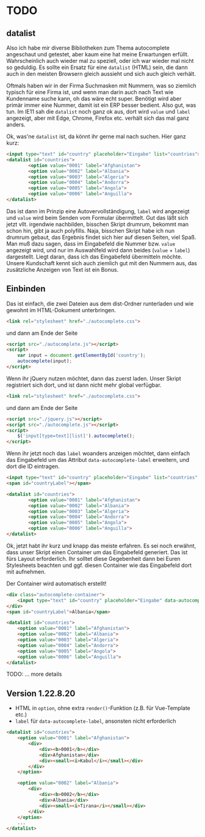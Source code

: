 # TODO
## datalist
Also ich habe mir diverse Bibliotheken zum Thema autocomplete angeschaut und getestet, aber kaum eine hat meine Erwartungen erfüllt. Wahrscheinlich auch wieder mal zu speziell, oder ich war wieder mal nicht so geduldig. Es sollte ein Ersatz für eine `datalist` (HTML) sein, die dann auch in den meisten Browsern gleich aussieht und sich auch gleich verhält.

Oftmals haben wir in der Firma Suchmasken mit Nummern, was so ziemlich typisch für eine Firma ist, und wenn man darin auch nach Text wie Kundenname suche kann, oh das wäre echt super. Benötigt wird aber primär immer eine Nummer, damit ist ein ERP besser bedient. Also gut, was tun. Im IE11 sah die `datalist` noch ganz ok aus, dort wird `value` und `label` angezeigt, aber mit Edge, Chrome, Firefox etc. verhält sich das mal ganz anders. 

Ok, was'ne `datalist` ist, da könnt ihr gerne mal nach suchen. Hier ganz kurz:

```html
<input type="text" id="country" placeholder="Eingabe" list="countries">
<datalist id="countries">
		<option value="0001" label="Afghanistan">
		<option value="0002" label="Albania">
		<option value="0003" label="Algeria">
		<option value="0004" label="Andorra">
		<option value="0005" label="Angola">
		<option value="0006" label="Anguilla">
</datalist>
```

Das ist dann im Prinzip eine Autovervollständigung, `label` wird angezeigt und `value` wird beim Senden vom Formular übermittelt. Gut das läßt sich jetzt vllt. irgendwie nachbilden, bisschen Skript drumrum, bekommt man schon hin, gibt ja auch polyfills. Naja, bisschen Skript habe ich nun drumrum gebaut, das Ergebnis findet sich hier auf diesen Seiten, viel Spaß. Man muß dazu sagen, dass im Eingabefeld die Nummer bzw. `value` angezeigt wird, und nur im Auswahlfeld wird dann beides (`value` + `label`) dargestellt. Liegt daran, dass ich das Eingabefeld übermitteln möchte. Unsere Kundschaft kennt sich auch ziemlich gut mit den Nummern aus, das zusätzliche Anzeigen von Text ist ein Bonus.


## Einbinden

Das ist einfach, die zwei Dateien aus dem dist-Ordner runterladen und wie gewohnt im HTML-Dokument unterbringen.

```html
<link rel="stylesheet" href="./autocomplete.css">
```

und dann am Ende der Seite

```html
<script src="./autocomplete.js"></script>
<script>
    var input = document.getElementById('country');
    autocomplete(input);
</script>
```

Wenn ihr jQuery nutzen möchtet, dann das zuerst laden. Unser Skript registriert sich dort, und ist dann nicht mehr global verfügbar.

```html
<link rel="stylesheet" href="./autocomplete.css">
```

und dann am Ende der Seite

```html
<script src="./jquery.js"></script>
<script src="./autocomplete.js"></script>
<script>
    $('input[type=text][list]').autocomplete();
</script>
```

Wenn ihr jetzt noch das `label` woanders anzeigen möchtet, dann einfach das Eingabefeld um das Attribut `data-autocomplete-label` erweitern, und dort die ID eintragen.

```html
<input type="text" id="country" placeholder="Eingabe" list="countries" data-autocomplete-label="countryLabel">
<span id="countryLabel"></span>

<datalist id="countries">
        <option value="0001" label="Afghanistan">
        <option value="0002" label="Albania">
        <option value="0003" label="Algeria">
        <option value="0004" label="Andorra">
        <option value="0005" label="Angola">
        <option value="0006" label="Anguilla">
</datalist>
```

Ok, jetzt habt ihr kurz und knapp das meiste erfahren. Es sei noch erwähnt, dass unser Skript einen Container um das Eingabefeld generiert. Das ist fürs Layout erforderlich. Ihr solltet diese Gegebenheit dann bei Euren Stylesheets beachten und ggf. diesen Container wie das Eingabefeld dort mit aufnehmen.

Der Container wird automatisch erstellt!

```html
<div class="autocomplete-container">
    <input type="text" id="country" placeholder="Eingabe" data-autocomplete-label="countryLabel" autocomplete="off" spellcheck="false" title="Albania">
</div>
<span id="countryLabel">Albania</span>

<datalist id="countries">
    <option value="0001" label="Afghanistan">
    <option value="0002" label="Albania">
    <option value="0003" label="Algeria">
    <option value="0004" label="Andorra">
    <option value="0005" label="Angola">
    <option value="0006" label="Anguilla">
</datalist>
```

TODO: ... more details

## Version 1.22.8.20

- HTML in ``option``, ohne extra ``render()``-Funktion (z.B. für Vue-Template etc.)
- ``label`` für ``data-autocomplete-label``, ansonsten nicht erforderlich

```html
<datalist id="countries">
    <option value="0001" label="Afghanistan">
        <div>
            <div><b>0001</b></div>
            <div>Afghanistan</div>
            <div><small><i>Kabul</i></small></div>
        </div>
    </option>

    <option value="0002" label="Albania">
        <div>
            <div><b>0002</b></div>
            <div>Albania</div>
            <div><small><i>Tirana</i></small></div>
        </div>
    </option>
    ...
</datalist>
```
